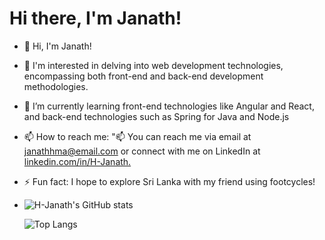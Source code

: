 #  Hi there, I'm Janath!
- 👋 Hi, I'm Janath!
- 👀 I'm interested in delving into web development technologies, encompassing both front-end and back-end development methodologies.
- 🌱 I’m currently learning front-end technologies like Angular and React, and back-end technologies such as Spring for Java and Node.js
- 📫 How to reach me: "📫 You can reach me via email at janathhma@email.com or connect with me on LinkedIn at [linkedin.com/in/H-Janath.](https://www.linkedin.com/in/janath-h-m-a-b5a527230/)
- ⚡ Fun fact: I hope to explore Sri Lanka with my friend using footcycles!
- 
  ![H-Janath's GitHub stats](https://github-readme-stats.vercel.app/api?username=H-Janath&show_icons=true&theme=transparent)

  ![Top Langs](https://github-readme-stats.vercel.app/api/top-langs/?username=H-Janath&hide_progress=true)
<!---
H-Janath/H-Janath is a ✨ special ✨ repository because its `README.md` (this file) appears on your GitHub profile.
You can click the Preview link to take a look at your changes.
--->

